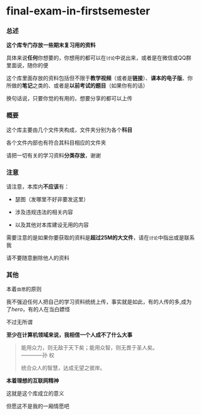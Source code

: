 # final-exam-in-firstsemester<br>

### 总述<br>

**这个库专门存放一些期末复习用的资料**<br>

具体来说**任何**你想要的，你想用的都可以在`讨论`中说出来，或者是在微信或QQ群里面说，随你的便<br>

这个库里面存放的资料包括但不限于**教学视频**（或者是**链接**）、**课本的电子版**、你所做的**笔记**之类的、或者是**以前考试的题目**（如果你有的话）<br>

换句话说，只要你觉的有用的，想要分享的都可以上传<br>

### 概要<br>

这个库主要由几个文件夹构成，文件夹分别为各个**科目**<br>

各个文件内部也有符合其科目相应的文件夹

请把一切有关的学习资料**分类存放**，谢谢<br>

### 注意<br>

请注意，本库内**不应该**有：<br>

- 瑟图（发哪里不好非要发这里）<br>

- 涉及违规违法的相关内容<br>

- 以及其他对本库建设无用的内容<br>

需要注意的是如果你要获取的资料是**超过25M的大文件**，请在`讨论`中指出或是联系我

请不要随意删除他人的资料<br>

### 其他<br>

本着`自愿`的原则<br>

我不强迫任何人把自己的学习资料统统上传，事实就是如此，有的人传的多,成为了*hero*，有的人在当白嫖怪<br>

不过无所谓<br>

**至少在计算机领域来说，我相信一个人成不了什么大事**

>能用众力，则无敌于天下矣；能用众智，则无畏于圣人矣。<br>————孙 权<br>
>
>统合众人的智慧，达成无望之彼岸。<br>


**本着理想的互联网精神**<br>

这就是这个库成立的意义<br>

但愿这不是我的一厢情愿吧
